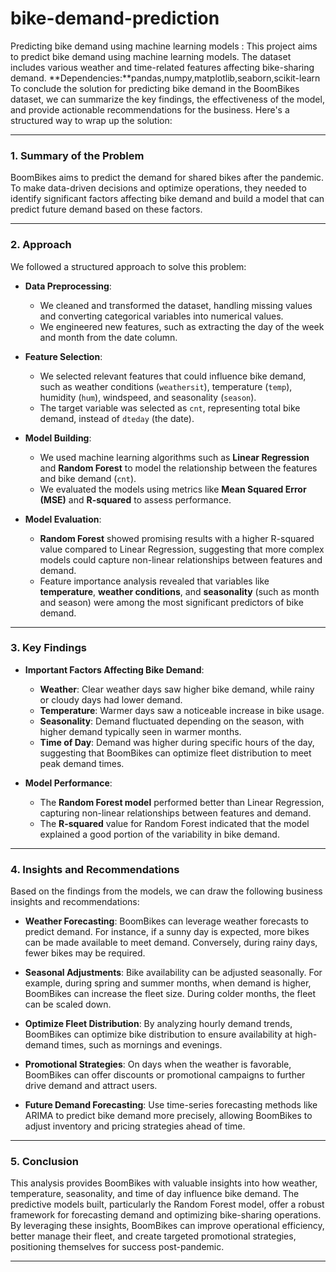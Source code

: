 # bike-demand-prediction
Predicting bike demand using machine learning models : This project aims to predict bike demand using machine learning models. The dataset includes various weather and time-related features affecting bike-sharing demand.
**Dependencies:**pandas,numpy,matplotlib,seaborn,scikit-learn
To conclude the solution for predicting bike demand in the BoomBikes dataset, we can summarize the key findings, the effectiveness of the model, and provide actionable recommendations for the business. Here's a structured way to wrap up the solution:

---

### **1. Summary of the Problem**
BoomBikes aims to predict the demand for shared bikes after the pandemic. To make data-driven decisions and optimize operations, they needed to identify significant factors affecting bike demand and build a model that can predict future demand based on these factors.

---

### **2. Approach**
We followed a structured approach to solve this problem:

- **Data Preprocessing**: 
   - We cleaned and transformed the dataset, handling missing values and converting categorical variables into numerical values.
   - We engineered new features, such as extracting the day of the week and month from the date column.

- **Feature Selection**: 
   - We selected relevant features that could influence bike demand, such as weather conditions (`weathersit`), temperature (`temp`), humidity (`hum`), windspeed, and seasonality (`season`).
   - The target variable was selected as `cnt`, representing total bike demand, instead of `dteday` (the date).

- **Model Building**: 
   - We used machine learning algorithms such as **Linear Regression** and **Random Forest** to model the relationship between the features and bike demand (`cnt`).
   - We evaluated the models using metrics like **Mean Squared Error (MSE)** and **R-squared** to assess performance.
   
- **Model Evaluation**: 
   - **Random Forest** showed promising results with a higher R-squared value compared to Linear Regression, suggesting that more complex models could capture non-linear relationships between features and demand.
   - Feature importance analysis revealed that variables like **temperature**, **weather conditions**, and **seasonality** (such as month and season) were among the most significant predictors of bike demand.

---

### **3. Key Findings**
- **Important Factors Affecting Bike Demand**:
   - **Weather**: Clear weather days saw higher bike demand, while rainy or cloudy days had lower demand.
   - **Temperature**: Warmer days saw a noticeable increase in bike usage.
   - **Seasonality**: Demand fluctuated depending on the season, with higher demand typically seen in warmer months.
   - **Time of Day**: Demand was higher during specific hours of the day, suggesting that BoomBikes can optimize fleet distribution to meet peak demand times.

- **Model Performance**:
   - The **Random Forest model** performed better than Linear Regression, capturing non-linear relationships between features and demand.
   - The **R-squared** value for Random Forest indicated that the model explained a good portion of the variability in bike demand.

---

### **4. Insights and Recommendations**
Based on the findings from the models, we can draw the following business insights and recommendations:

- **Weather Forecasting**: BoomBikes can leverage weather forecasts to predict demand. For instance, if a sunny day is expected, more bikes can be made available to meet demand. Conversely, during rainy days, fewer bikes may be required.
  
- **Seasonal Adjustments**: Bike availability can be adjusted seasonally. For example, during spring and summer months, when demand is higher, BoomBikes can increase the fleet size. During colder months, the fleet can be scaled down.

- **Optimize Fleet Distribution**: By analyzing hourly demand trends, BoomBikes can optimize bike distribution to ensure availability at high-demand times, such as mornings and evenings.

- **Promotional Strategies**: On days when the weather is favorable, BoomBikes can offer discounts or promotional campaigns to further drive demand and attract users.

- **Future Demand Forecasting**: Use time-series forecasting methods like ARIMA to predict bike demand more precisely, allowing BoomBikes to adjust inventory and pricing strategies ahead of time.

---

### **5. Conclusion**
This analysis provides BoomBikes with valuable insights into how weather, temperature, seasonality, and time of day influence bike demand. The predictive models built, particularly the Random Forest model, offer a robust framework for forecasting demand and optimizing bike-sharing operations. By leveraging these insights, BoomBikes can improve operational efficiency, better manage their fleet, and create targeted promotional strategies, positioning themselves for success post-pandemic.

---

